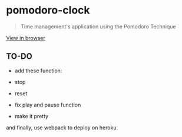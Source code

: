 # pomodoro-clock

> Time management's application using the Pomodoro Technique

[View in browser](https://shieboo.github.io/pomodoro-clock/)

## TO-DO
* add these function:
 * stop
 * reset


* fix play and pause function
* make it pretty

and finally, use webpack to deploy on heroku.
